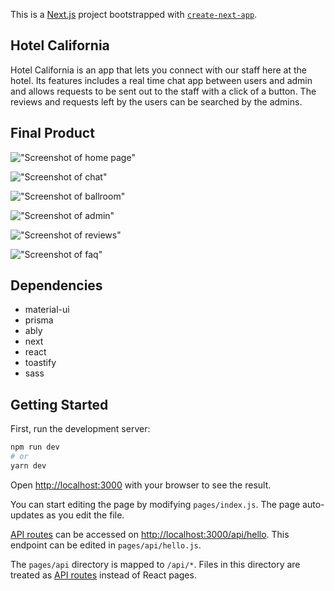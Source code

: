 This is a [Next.js](https://nextjs.org/) project bootstrapped with [`create-next-app`](https://github.com/vercel/next.js/tree/canary/packages/create-next-app).

## Hotel California

Hotel California is an app that lets you connect with our staff here at the hotel. Its features includes a real time chat app between users and admin and allows requests to be sent out to the staff with a click of a button. The reviews and requests left by the users can be searched by the admins.

## Final Product

!["Screenshot of home page"](https://github.com/vhuang5564/hotel-california/blob/main/public/index.png)

!["Screenshot of chat"](https://github.com/vhuang5564/hotel-california/blob/main/public/chat.png)

!["Screenshot of ballroom"](https://github.com/vhuang5564/hotel-california/blob/main/public/ballroom_page.png)

!["Screenshot of admin"](https://github.com/vhuang5564/hotel-california/blob/main/public/admin.png)

!["Screenshot of reviews"](https://github.com/vhuang5564/hotel-california/blob/main/public/reviews.png)

!["Screenshot of faq"](https://github.com/vhuang5564/hotel-california/blob/main/public/faq.png)

## Dependencies

- material-ui
- prisma
- ably
- next
- react
- toastify
- sass

## Getting Started

First, run the development server:

```bash
npm run dev
# or
yarn dev
```

Open [http://localhost:3000](http://localhost:3000) with your browser to see the result.

You can start editing the page by modifying `pages/index.js`. The page auto-updates as you edit the file.

[API routes](https://nextjs.org/docs/api-routes/introduction) can be accessed on [http://localhost:3000/api/hello](http://localhost:3000/api/hello). This endpoint can be edited in `pages/api/hello.js`.

The `pages/api` directory is mapped to `/api/*`. Files in this directory are treated as [API routes](https://nextjs.org/docs/api-routes/introduction) instead of React pages.